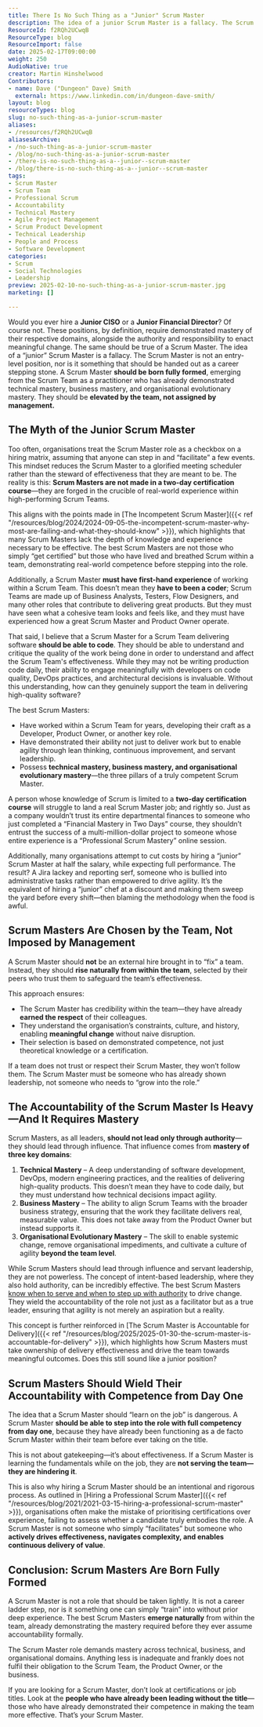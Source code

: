 ```yaml
---
title: There Is No Such Thing as a "Junior" Scrum Master
description: The idea of a junior Scrum Master is a fallacy. The Scrum Master is not an entry-level position and should be born fully formed!
ResourceId: f2RQh2UCwqB
ResourceType: blog
ResourceImport: false
date: 2025-02-17T09:00:00
weight: 250
AudioNative: true
creator: Martin Hinshelwood
Contributors:
- name: Dave ("Dungeon" Dave) Smith
  external: https://www.linkedin.com/in/dungeon-dave-smith/
layout: blog
resourceTypes: blog
slug: no-such-thing-as-a-junior-scrum-master
aliases:
- /resources/f2RQh2UCwqB
aliasesArchive:
- /no-such-thing-as-a-junior-scrum-master
- /blog/no-such-thing-as-a-junior-scrum-master
- /there-is-no-such-thing-as-a--junior--scrum-master
- /blog/there-is-no-such-thing-as-a--junior--scrum-master
tags:
- Scrum Master
- Scrum Team
- Professional Scrum
- Accountability
- Technical Mastery
- Agile Project Management
- Scrum Product Development
- Technical Leadership
- People and Process
- Software Development
categories:
- Scrum
- Social Technologies
- Leadership
preview: 2025-02-10-no-such-thing-as-a-junior-scrum-master.jpg
marketing: []

---
```

Would you ever hire a **Junior CISO** or a **Junior Financial Director**? Of course not. These positions, by definition, require demonstrated mastery of their respective domains, alongside the authority and responsibility to enact meaningful change. The same should be true of a Scrum Master. The idea of a “junior” Scrum Master is a fallacy. The Scrum Master is not an entry-level position, nor is it something that should be handed out as a career stepping stone. A Scrum Master **should be born fully formed**, emerging from the Scrum Team as a practitioner who has already demonstrated technical mastery, business mastery, and organisational evolutionary mastery. They should be **elevated by the team, not assigned by management.**

## The Myth of the Junior Scrum Master

Too often, organisations treat the Scrum Master role as a checkbox on a hiring matrix, assuming that anyone can step in and “facilitate” a few events. This mindset reduces the Scrum Master to a glorified meeting scheduler rather than the steward of effectiveness that they are meant to be. The reality is this: **Scrum Masters are not made in a two-day certification course**—they are forged in the crucible of real-world experience within high-performing Scrum Teams.

This aligns with the points made in [The Incompetent Scrum Master]({{< ref "/resources/blog/2024/2024-09-05-the-incompetent-scrum-master-why-most-are-failing-and-what-they-should-know" >}}), which highlights that many Scrum Masters lack the depth of knowledge and experience necessary to be effective. The best Scrum Masters are not those who simply “get certified” but those who have lived and breathed Scrum within a team, demonstrating real-world competence before stepping into the role.

Additionally, a Scrum Master **must have first-hand experience** of working within a Scrum Team. This doesn’t mean they **have to been a coder**; Scrum Teams are made up of Business Analysts, Testers, Flow Designers, and many other roles that contribute to delivering great products. But they must have seen what a cohesive team looks and feels like, and they must have experienced how a great Scrum Master and Product Owner operate.

That said, I believe that a Scrum Master for a Scrum Team delivering software **should be able to code**. They should be able to understand and critique the quality of the work being done in order to understand and affect the Scrum Team's effectiveness. While they may not be writing production code daily, their ability to engage meaningfully with developers on code quality, DevOps practices, and architectural decisions is invaluable. Without this understanding, how can they genuinely support the team in delivering high-quality software?

The best Scrum Masters:

- Have worked within a Scrum Team for years, developing their craft as a Developer, Product Owner, or another key role.
- Have demonstrated their ability not just to deliver work but to enable agility through lean thinking, continuous improvement, and servant leadership.
- Possess **technical mastery, business mastery, and organisational evolutionary mastery**—the three pillars of a truly competent Scrum Master.

A person whose knowledge of Scrum is limited to a **two-day certification course** will struggle to land a real Scrum Master job; and rightly so. Just as a company wouldn’t trust its entire departmental finances to someone who just completed a “Financial Mastery in Two Days” course, they shouldn’t entrust the success of a multi-million-dollar project to someone whose entire experience is a “Professional Scrum Mastery” online session.

Additionally, many organisations attempt to cut costs by hiring a “junior” Scrum Master at half the salary, while expecting full performance. The result? A Jira lackey and reporting serf, someone who is bullied into administrative tasks rather than empowered to drive agility. It’s the equivalent of hiring a “junior” chef at a discount and making them sweep the yard before every shift—then blaming the methodology when the food is awful.

## Scrum Masters Are Chosen by the Team, Not Imposed by Management

A Scrum Master should **not** be an external hire brought in to “fix” a team. Instead, they should **rise naturally from within the team**, selected by their peers who trust them to safeguard the team’s effectiveness.

This approach ensures:

- The Scrum Master has credibility within the team—they have already **earned the respect** of their colleagues.
- They understand the organisation’s constraints, culture, and history, enabling **meaningful change** without naive disruption.
- Their selection is based on demonstrated competence, not just theoretical knowledge or a certification.

If a team does not trust or respect their Scrum Master, they won’t follow them. The Scrum Master must be someone who has already shown leadership, not someone who needs to “grow into the role.”

## The Accountability of the Scrum Master Is Heavy—And It Requires Mastery

Scrum Masters, as all leaders, **should not lead only through authority**—they should lead through influence. That influence comes from **mastery of three key domains**:

1. **Technical Mastery** – A deep understanding of software development, DevOps, modern engineering practices, and the realities of delivering high-quality products. This doesn’t mean they have to code daily, but they must understand how technical decisions impact agility.
2. **Business Mastery** – The ability to align Scrum Teams with the broader business strategy, ensuring that the work they facilitate delivers real, measurable value. This does not take away from the Product Owner but instead supports it.
3. **Organisational Evolutionary Mastery** – The skill to enable systemic change, remove organisational impediments, and cultivate a culture of agility **beyond the team level**.

While Scrum Masters should lead through influence and servant leadership, they are not powerless. The concept of intent-based leadership, where they also hold authority, can be incredibly effective. The best Scrum Masters [know when to serve and when to step up with authority](https://www.scrum.org/resources/blog/your-next-scrum-master-should-be-your-manager) to drive change. They wield the accountability of the role not just as a facilitator but as a true leader, ensuring that agility is not merely an aspiration but a reality.

This concept is further reinforced in [The Scrum Master is Accountable for Delivery]({{< ref "/resources/blog/2025/2025-01-30-the-scrum-master-is-accountable-for-delivery" >}}), which highlights how Scrum Masters must take ownership of delivery effectiveness and drive the team towards meaningful outcomes. Does this still sound like a junior position?

## Scrum Masters Should Wield Their Accountability with Competence from Day One

The idea that a Scrum Master should “learn on the job” is dangerous. A Scrum Master **should be able to step into the role with full competency from day one**, because they have already been functioning as a de facto Scrum Master within their team before ever taking on the title.

This is not about gatekeeping—it’s about effectiveness. If a Scrum Master is learning the fundamentals while on the job, they are **not serving the team—they are hindering it**.

This is also why hiring a Scrum Master should be an intentional and rigorous process. As outlined in [Hiring a Professional Scrum Master]({{< ref "/resources/blog/2021/2021-03-15-hiring-a-professional-scrum-master" >}}), organisations often make the mistake of prioritising certifications over experience, failing to assess whether a candidate truly embodies the role. A Scrum Master is not someone who simply “facilitates” but someone who **actively drives effectiveness, navigates complexity, and enables continuous delivery of value**.

## Conclusion: Scrum Masters Are Born Fully Formed

A Scrum Master is not a role that should be taken lightly. It is not a career ladder step, nor is it something one can simply “train” into without prior deep experience. The best Scrum Masters **emerge naturally** from within the team, already demonstrating the mastery required before they ever assume accountability formally.

The Scrum Master role demands mastery across technical, business, and organisational domains. Anything less is inadequate and frankly does not fulfil their obligation to the Scrum Team, the Product Owner, or the business.

If you are looking for a Scrum Master, don’t look at certifications or job titles. Look at the **people who have already been leading without the title**—those who have already demonstrated their competence in making the team more effective. That’s your Scrum Master.
